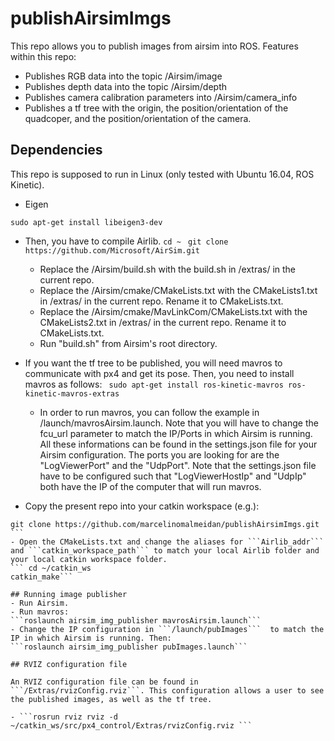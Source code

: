 # publishAirsimImgs
This repo allows you to publish images from airsim into ROS.
Features within this repo:
- Publishes RGB data into the topic /Airsim/image
- Publishes depth data into the topic /Airsim/depth
- Publishes camera calibration parameters into /Airsim/camera_info
- Publishes a tf tree with the origin, the position/orientation of the quadcoper, and the position/orientation of the camera.

## Dependencies
This repo is supposed to run in Linux (only tested with Ubuntu 16.04, ROS Kinetic). 

- Eigen

```sudo apt-get install libeigen3-dev ```

- Then, you have to compile Airlib.
``` cd ~ ``` 
```  git clone https://github.com/Microsoft/AirSim.git ``` 
  - Replace the /Airsim/build.sh with the build.sh in /extras/ in the current repo.
  - Replace the /Airsim/cmake/CMakeLists.txt with the CMakeLists1.txt in /extras/ in the current repo. Rename it to CMakeLists.txt.
  - Replace the /Airsim/cmake/MavLinkCom/CMakeLists.txt with the CMakeLists2.txt in /extras/ in the current repo. Rename it to CMakeLists.txt.
  - Run "build.sh" from Airsim's root directory.
  
- If you want the tf tree to be published, you will need mavros to communicate with px4 and get its pose. Then, you need to install mavros as follows:
``` sudo apt-get install ros-kinetic-mavros ros-kinetic-mavros-extras```
  - In order to run mavros, you can follow the example in /launch/mavrosAirsim.launch. Note that you will have to change the fcu_url parameter to match the IP/Ports in which Airsim is running. All these informations can be found in the settings.json file for your Airsim configuration. The ports you are looking for are the "LogViewerPort" and the "UdpPort". Note that the settings.json file have to be configured such that "LogViewerHostIp" and "UdpIp" both have the IP of the computer that will run mavros. 
  
- Copy the present repo into your catkin workspace (e.g.):
``` cd ~/catkin_ws/src 
git clone https://github.com/marcelinomalmeidan/publishAirsimImgs.git ```
- Open the CMakeLists.txt and change the aliases for ```Airlib_addr``` and ```catkin_workspace_path``` to match your local Airlib folder and your local catkin workspace folder.
``` cd ~/catkin_ws
catkin_make```

## Running image publisher
- Run Airsim.
- Run mavros:
```roslaunch airsim_img_publisher mavrosAirsim.launch```
- Change the IP configuration in ```/launch/pubImages```  to match the IP in which Airsim is running. Then:
```roslaunch airsim_img_publisher pubImages.launch```

## RVIZ configuration file

An RVIZ configuration file can be found in ```/Extras/rvizConfig.rviz```. This configuration allows a user to see the published images, as well as the tf tree.

- ```rosrun rviz rviz -d ~/catkin_ws/src/px4_control/Extras/rvizConfig.rviz ```
